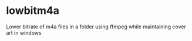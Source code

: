 # lowbitm4a
Lower bitrate of m4a files in a folder using ffmpeg while maintaining cover art in windows
